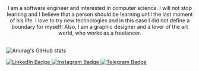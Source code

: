 <div align="center">
I am a software engineer and interested in computer science. I will not stop learning and I believe that a person should be learning until the last moment of his life. I love to try new technologies and in this case I did not define a boundary for myself! Also, I am a graphic designer and a lover of the art world, who works as a freelancer.
</div>
<br/>

![Anurag's GitHub stats](https://github-readme-stats.vercel.app/api?username=amirhalijani&show_icons=true&theme=radical)
<br/>

<div id="badges">
  <a href="https://www.linkedin.com/in/amir-alijani">
    <img src="https://img.shields.io/badge/LinkedIn-blue?style=for-the-badge&logo=linkedin&logoColor=white" alt="LinkedIn Badge"/>
  </a>
  <a href="https://www.instagram.com/amirhalijani">
    <img src="https://img.shields.io/badge/Instagram-red?style=for-the-badge&logo=instagram&logoColor=white" alt="Instagram Badge"/>
  </a>
  <a href="https://t.me/amirhalijani">
    <img src="https://img.shields.io/badge/Telegram-blue?style=for-the-badge&logo=telegram&logoColor=white" alt="Telegram Badge"/>
  </a>
</div>
